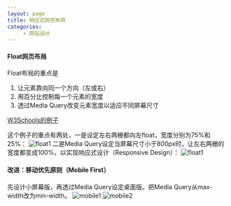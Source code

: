 ```yaml
---
layout: page
title: 响应式网页布局
categories:
     - 网站设计
---
```


#### Float网页布局

Float布局的重点是

1.  让元素靠向同一个方向（左或右）
2.  用百分比控制每一个元素的宽度
3.  透过Media Query改变元素宽度以适应不同屏幕尺寸

[W3Schools的例子](https://www.w3schools.com/css/tryit.asp?filename=trycss_website_layout_blog)

这个例子的重点有两处，一是设定左右两栅都向左float，宽度分别为75%和25%：
![float1](https://gitee.com/hukaif/hukaif/raw/gh-pages/assets/images/float1.png)
二是Media Query设定当屏幕尺寸小于800px时，让左右两栅的宽度都变成100%，以实现响应式设计（Responsive Design）：
![float1](https://gitee.com/hukaif/hukaif/raw/gh-pages/assets/images/float2.png)

#### 改进：移动优先原则（Mobile First）

先设计小屏幕版，再透过Media Query设定桌面版。把Media Query从max-width改为min-width。
![mobile1](https://gitee.com/hukaif/hukaif/raw/gh-pages/assets/images/mobile1.png)
![mobile2](https://gitee.com/hukaif/hukaif/raw/gh-pages/assets/images/mobile2.png)
